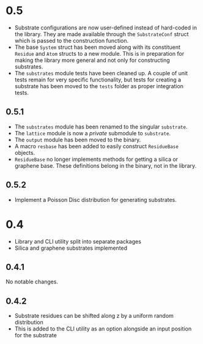 0.5
===
* Substrate configurations are now user-defined instead of hard-coded in the library. They are made available through the `SubstrateConf` struct which is passed to the construction function.
* The base `System` struct has been moved along with its constituent `Residue` and `Atom` structs to a new module. This is in preparation for making the library more general and not only for constructing substrates.
* The `substrates` module tests have been cleaned up. A couple of unit tests remain for very specific functionality, but tests for creating a substrate has been moved to the `tests` folder as proper integration tests.

0.5.1
-----
* The `substrates` module has been renamed to the singular `substrate`.
* The `lattice` module is now a *private* submodule to `substrate`.
* The `output` module has been moved to the binary.
* A macro `resbase` has been added to easily construct `ResidueBase` objects.
* `ResidueBase` no longer implements methods for getting a silica or graphene base. These definitions belong in the binary, not in the library.

0.5.2
-----
* Implement a Poisson Disc distribution for generating substrates.

0.4
===
* Library and CLI utility split into separate packages
* Silica and graphene substrates implemented

0.4.1
-----
No notable changes.

0.4.2
-----
* Substrate residues can be shifted along z by a uniform random distribution
* This is added to the CLI utility as an option alongside an input position for the substrate
